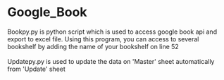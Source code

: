 # Google_Book
Bookpy.py is python script which is used to access google book api and export to excel file. Using this program, you can access to several bookshelf by adding the name of your bookshelf on line 52 <br/>
</br>
Updatepy.py is used to update the data on 'Master' sheet automatically from 'Update' sheet
